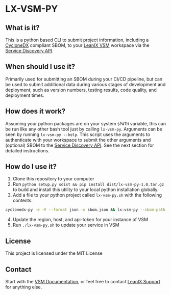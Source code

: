 # LX-VSM-PY

## What is it? 

This is a python based CLI to submit project information, including a [CycloneDX](https://cyclonedx.org/) compliant SBOM, to your [LeanIX VSM](https://www.leanix.net/en/products/value-stream-management) workspace via the [Service Discovery API](https://docs-vsm.leanix.net/reference/discovery_service).

## When should I use it?

Primarily used for submitting an SBOM during your CI/CD pipeline, but can be used to submit additional data during various stages of development and deployment, such as version numbers, testing results, code quality, and deployment times.

## How does it work?

Assuming your python packages are on your system `$PATH` variable, this can be run like any other bash tool just by calling `lx-vsm-py`. Arguments can be seen by running `lx-vsm-py --help`. This script uses the arguments to authenticate with your workspace to submit the other arguments and (optional) SBOM to the [Service Discovery API](https://docs-vsm.leanix.net/reference/discovery_service). See the next section for detailed instructions.

## How do I use it?

1. Clone this repository to your computer
2. Run `python setup.py sdist && pip install dist/lx-vsm-py-1.0.tar.gz` to build and install this utility to your local python installation globally.
3. Add a file to your python project called `lx-vsm-py.sh` with the following contents:
```sh
cyclonedx-py -e -F --format json -o sbom.json && lx-vsm-py --sbom-path sbom.json --api-token $VSM_TOKEN --region us --host demo-us
```
4. Update the region, host, and api-token for your instance of VSM
5. Run `./lx-vsm-py.sh` to update your service in VSM

## License

This project is licensed under the MIT License

## Contact

Start with the [VSM Documentation](https://docs-vsm.leanix.net/docs), or feel free to contact [LeanIX Support](https://leanix.zendesk.com/hc/en-us/community/topics) for anything else.
